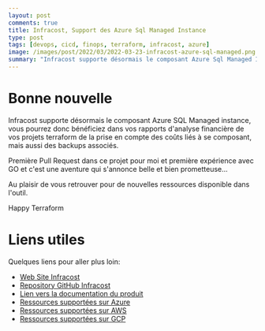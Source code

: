 ```yaml
---
layout: post
comments: true
title: Infracost, Support des Azure Sql Managed Instance
type: post
tags: [devops, cicd, finops, terraform, infracost, azure]
image: /images/post/2022/03/2022-03-23-infracost-azure-sql-managed.png
summary: "Infracost supporte désormais le composant Azure Sql Managed Instance"
---
```


# Bonne nouvelle

Infracost supporte désormais le composant Azure SQL Managed instance, vous pourrez donc bénéficiez dans vos rapports d'analyse financière de
vos projets terraform de la prise en compte des coûts liés à se composant, mais aussi des backups associés.

Première Pull Request dans ce projet pour moi et première expérience avec GO et c'est une aventure qui s'annonce belle et bien prometteuse... 

Au plaisir de vous retrouver pour de nouvelles ressources disponible dans l'outil. 

Happy Terraform

# Liens utiles

Quelques liens pour aller plus loin:

- [Web Site Infracost](https://www.infracost.io/)
- [Repository GitHub Infracost](https://github.com/infracost/infracost)
- [Lien vers la documentation du produit](https://infracost.io/docs/)
- [Ressources supportées sur Azure](https://www.infracost.io/docs/supported_resources/azure/)
- [Ressources supportées sur AWS](https://www.infracost.io/docs/supported_resources/aws/)
- [Ressources supportées sur GCP](https://www.infracost.io/docs/supported_resources/gcp/)

